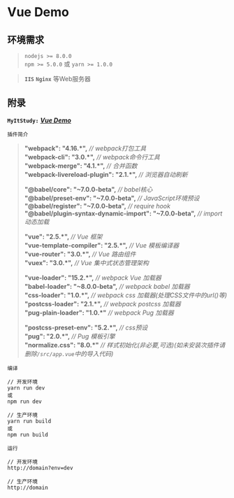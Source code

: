 # Vue Demo

## 环境需求
> `nodejs >= 8.0.0`  
> `npm >= 5.0.0` 或 `yarn >= 1.0.0`

> **`IIS`** **`Nginx`** 等Web服务器

## 附录
**`MyItStudy:`** [_**Vue Demo**_](https://my.oschina.net/MyItStudy/blog/754367)

`插件简介`
> **"webpack": "4.16.*",**  _// webpack打包工具_  
> **"webpack-cli": "3.0.*",**  _// webpack命令行工具_  
> **"webpack-merge": "4.1.*",**  _// 合并函数_  
> **"webpack-livereload-plugin": "2.1.*",**  _// 浏览器自动刷新_  
>
> **"@babel/core": "~7.0.0-beta",**  _// babel核心_  
> **"@babel/preset-env": "~7.0.0-beta",**  _// JavaScript环境预设_  
> **"@babel/register": "~7.0.0-beta",**  _// require hook_  
> **"@babel/plugin-syntax-dynamic-import": "~7.0.0-beta",**  _// import 动态加载_  
>
> **"vue": "2.5.*",**  _// Vue 框架_  
> **"vue-template-compiler": "2.5.*",**  _// Vue 模板编译器_  
> **"vue-router": "3.0.*",**  _// Vue 路由组件_  
> **"vuex": "3.0.*",**  _// Vue 集中式状态管理架构_  
>
> **"vue-loader": "15.2.*",**  _// webpack Vue 加载器_  
> **"babel-loader": "~8.0.0-beta",**  _// webpack babel 加载器_  
> **"css-loader": "1.0.*",**  _// webpack css 加载器(处理CSS文件中的url()等)_  
> **"postcss-loader": "2.1.*",**  _// webpack postcss 加载器_  
> **"pug-plain-loader": "1.0.*"**  _// webpack Pug 加载器_  
>
> **"postcss-preset-env": "5.2.*",**  _// css预设_  
> **"pug": "2.0.*",**  _// Pug 模板引擎_  
> **"normalize.css": "8.0.*"**  _// 样式初始化(非必要,可选)(如未安装次插件请删除`/src/app.vue`中的导入代码)_  

`编译`
```
// 开发环境
yarn run dev  
或
npm run dev

// 生产环境
yarn run build  
或
npm run build
```

`运行`
```
// 开发环境
http://domain?env=dev

// 生产环境
http://domain
```
